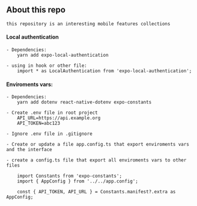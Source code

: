 ## About this repo
    this repository is an interesting mobile features collections 

#### Local authentication

    - Dependencies:
        yarn add expo-local-authentication
    
    - using in hook or other file:
        import * as LocalAuthentication from 'expo-local-authentication';

#### Enviroments vars:

    - Dependencies: 
        yarn add dotenv react-native-dotenv expo-constants

    - Create .env file in root project
        API_URL=https://api.example.org
        API_TOKEN=abc123

    - Ignore .env file in .gitignore

    - Create or update a file app.config.ts that export enviroments vars and the interface

    - create a config.ts file that export all enviroments vars to other files
        
        import Constants from 'expo-constants';
        import { AppConfig } from '../../app.config';
        
        const { API_TOKEN, API_URL } = Constants.manifest?.extra as AppConfig;


